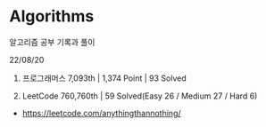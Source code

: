 # Algorithms

알고리즘 공부 기록과 풀이

22/08/20

1. 프로그래머스 7,093th | 1,374 Point | 93 Solved

2. LeetCode 760,760th | 59 Solved(Easy 26 / Medium 27 / Hard 6)

- https://leetcode.com/anythingthannothing/
